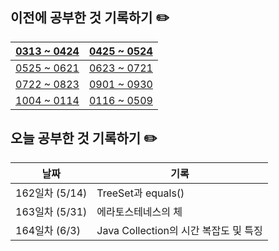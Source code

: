## 이전에 공부한 것 기록하기 ✏️
| [0313 ~ 0424](https://github.com/techeer-TIL-group/yu-heejin/blob/main/Log/0313-0424.md) | [0425 ~ 0524](https://github.com/techeer-TIL-group/yu-heejin/blob/main/Log/0425-0524.md) |
| -- | -- |
| [0525 ~ 0621](https://github.com/techeer-TIL-group/yu-heejin/blob/main/Log/0525-0621.md) | [0623 ~ 0721](https://github.com/techeer-TIL-group/yu-heejin/blob/main/Log/0623-0721.md) |
| [0722 ~ 0823](https://github.com/techeer-TIL-group/yu-heejin/blob/main/Log/0722-0823.md) | [0901 ~ 0930](https://github.com/techeer-TIL-group/yu-heejin/blob/main/Log/0901-0930.md) |
| [1004 ~ 0114](https://github.com/techeer-TIL-group/yu-heejin/blob/main/Log/1004-0114.md) | [0116 ~ 0509](https://github.com/techeer-TIL-group/yu-heejin/blob/main/Log/0116-0509.md) |

## 오늘 공부한 것 기록하기 ✏️
| 날짜 | 기록 |
| --- | --- |
| 162일차 (5/14) | TreeSet과 equals() |
| 163일차 (5/31) | 에라토스테네스의 체 |
| 164일차 (6/3) | Java Collection의 시간 복잡도 및 특징 |